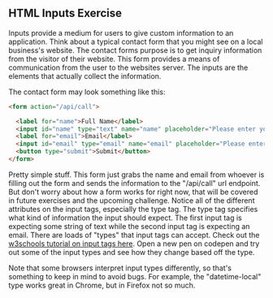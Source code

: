 ## HTML Inputs Exercise

Inputs provide a medium for users to give custom information to an application. Think about a typical contact form that you might see on a local business's
website. The contact forms purpose is to get inquiry information from the visitor of their website. This form provides a means of communication from the user to
the websites server. The inputs are the elements that actually collect the information.

The contact form may look something like this:

```html
<form action="/api/call">

  <label for="name">Full Name</label>
  <input id="name" type="text" name="name" placeholder="Please enter your name" required />
  <label for="email">Email</label>
  <input id="email" type="email" name="email" placeholder="Please enter your email" required />
  <button type="submit">Submit</button>
</form>
```

Pretty simple stuff. This form just grabs the name and email from whoever is filling out the form and sends the information to the "/api/call" url endpoint. But don't worry about
how a form works for right now, that will be covered in future exercises and the upcoming challenge. Notice all of the different attributes on the input tags, especially the type
tag. The type tag specifies what kind of information the input should expect. The first input tag is expecting some string of text while the second input tag is expecting an email.
There are loads of "types" that input tags can accept. Check out the [w3schools tutorial on input tags here](http://www.w3schools.com/tags/tag_input.asp). Open a new pen on codepen
and try out some of the input types and see how they change based off the type.

Note that some browsers interpret input types differently, so that's something to keep in mind to avoid bugs. For example, the "datetime-local" type works great in Chrome, but in Firefox
not so much.
